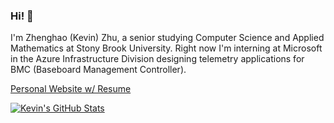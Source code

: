 ### Hi! 👋
I'm Zhenghao (Kevin) Zhu, a senior studying Computer Science and Applied Mathematics at Stony Brook University. Right now I'm interning at Microsoft in the Azure Infrastructure Division designing telemetry applications for BMC (Baseboard Management Controller). 

[Personal Website w/ Resume](http://zhenghaozhu.github.io/)

[![Kevin's GitHub Stats](https://github-readme-stats.vercel.app/api?username=ZhenghaoZhu)](https://github.com/anuraghazra/github-readme-stats)
<!--
**ZhenghaoZhu/ZhenghaoZhu** is a ✨ _special_ ✨ repository because its `README.md` (this file) appears on your GitHub profile.

Here are some ideas to get you started:

- 🔭 I’m currently working on ...
- 🌱 I’m currently learning ...
- 👯 I’m looking to collaborate on ...
- 🤔 I’m looking for help with ...
- 💬 Ask me about ...
- 📫 How to reach me: ...
- 😄 Pronouns: ...
- ⚡ Fun fact: ...
-->
